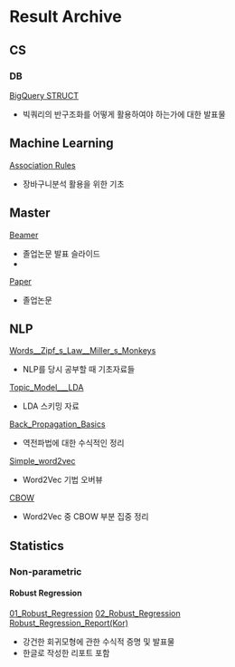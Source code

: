 # Result Archive
## CS
### DB
[BigQuery STRUCT](https://github.com/ashjean7805/Result_Archive/blob/main/CS/DB/BIgQuery%20STRUCT.pdf)
- 빅쿼리의 반구조화를 어떻게 활용하여야 하는가에 대한 발표물

## Machine Learning
[Association Rules](https://github.com/ashjean7805/Result_Archive/blob/main/Machine_Laerning/Association_Rules___Market_Basket_Analysis.pdf)
- 장바구니분석 활용을 위한 기초 

## Master
[Beamer](https://github.com/ashjean7805/Result_Archive/blob/main/Master/Beamer.pdf)
- 졸업논문 발표 슬라이드
- 
[Paper](https://github.com/ashjean7805/Result_Archive/blob/main/Master/Paper.pdf)
- 졸업논문 

## NLP
[Words__Zipf_s_Law__Miller_s_Monkeys](https://github.com/ashjean7805/Result_Archive/blob/main/NLP/Words__Zipf_s_Law__Miller_s_Monkeys.pdf)
- NLP를 당시 공부할 때 기초자료들

[Topic_Model___LDA](https://github.com/ashjean7805/Result_Archive/blob/main/NLP/Topic_Model___LDA.pdf)
- LDA 스키밍 자료

[Back_Propagation_Basics](https://github.com/ashjean7805/Result_Archive/blob/main/NLP/Back_Propagation_Basics.pdf)
- 역전파법에 대한 수식적인 정리

[Simple_word2vec](https://github.com/ashjean7805/Result_Archive/blob/main/NLP/Simple_word2vec.pdf)
- Word2Vec 기법 오버뷰

[CBOW](https://github.com/ashjean7805/Result_Archive/blob/main/NLP/CBOW.pdf)
- Word2Vec 중 CBOW 부분 집중 정리

## Statistics
### Non-parametric
#### Robust Regression
[01_Robust_Regression](https://github.com/ashjean7805/Result_Archive/blob/main/Statistics/Non-parametric/01_Robust_Regression.pdf)
[02_Robust_Regression](https://github.com/ashjean7805/Result_Archive/blob/main/Statistics/Non-parametric/02_Robust_Regression.pdf)
[Robust_Regression_Report(Kor)](https://github.com/ashjean7805/Result_Archive/blob/main/Statistics/Non-parametric/Robust%20Regression%20Report(Kor).pdf)
- 강건한 회귀모형에 관한 수식적 증명 및 발표물
- 한글로 작성한 리포트 포함
